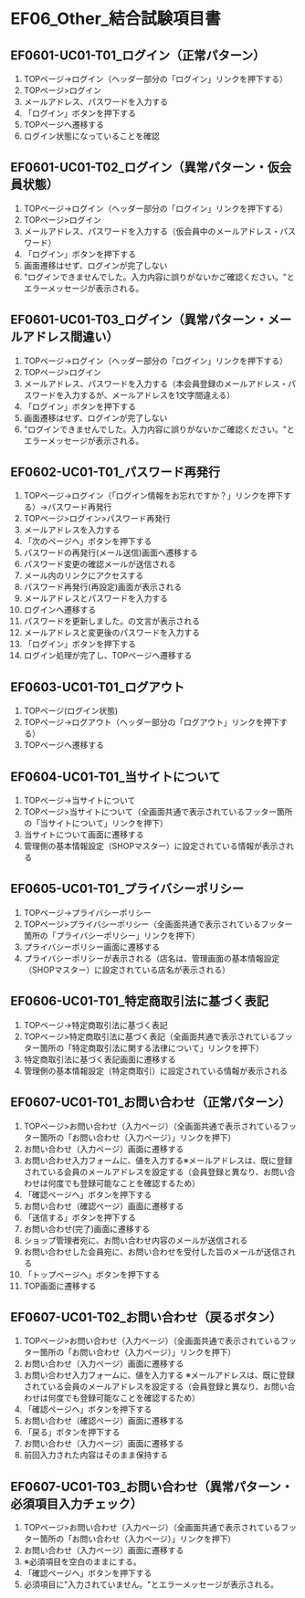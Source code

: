 # EF06_Other_結合試験項目書

## EF0601-UC01-T01_ログイン（正常パターン）

1. TOPページ→ログイン（ヘッダー部分の「ログイン」リンクを押下する）
1. TOPページ>ログイン
1. メールアドレス、パスワードを入力する
1. 「ログイン」ボタンを押下する
1. TOPページへ遷移する
1. ログイン状態になっていることを確認

## EF0601-UC01-T02_ログイン（異常パターン・仮会員状態）

1. TOPページ→ログイン（ヘッダー部分の「ログイン」リンクを押下する）
1. TOPページ>ログイン
1. メールアドレス、パスワードを入力する（仮会員中のメールアドレス・パスワード）
1. 「ログイン」ボタンを押下する
1. 画面遷移はせず、ログインが完了しない
1. "ログインできませんでした。入力内容に誤りがないかご確認ください。"とエラーメッセージが表示される。

## EF0601-UC01-T03_ログイン（異常パターン・メールアドレス間違い）

1. TOPページ→ログイン（ヘッダー部分の「ログイン」リンクを押下する）
1. TOPページ>ログイン
1. メールアドレス、パスワードを入力する（本会員登録のメールアドレス・パスワードを入力するが、メールアドレスを1文字間違える）
1. 「ログイン」ボタンを押下する
1. 画面遷移はせず、ログインが完了しない
1. "ログインできませんでした。入力内容に誤りがないかご確認ください。"とエラーメッセージが表示される。

## EF0602-UC01-T01_パスワード再発行

1. TOPページ→ログイン（「ログイン情報をお忘れですか？」リンクを押下する）→パスワード再発行
1. TOPページ>ログイン>パスワード再発行
1. メールアドレスを入力する
1. 「次のページへ」ボタンを押下する
1. パスワードの再発行(メール送信)画面へ遷移する
1. パスワード変更の確認メールが送信される
1. メール内のリンクにアクセスする
1. パスワード再発行(再設定)画面が表示される
1. メールアドレスとパスワードを入力する
1. ログインへ遷移する
1. パスワードを更新しました。の文言が表示される
1. メールアドレスと変更後のパスワードを入力する
1. 「ログイン」ボタンを押下する
1. ログイン処理が完了し、TOPページヘ遷移する

## EF0603-UC01-T01_ログアウト

1. TOPページ(ログイン状態)
1. TOPページ→ログアウト（ヘッダー部分の「ログアウト」リンクを押下する）
1. TOPページへ遷移する

## EF0604-UC01-T01_当サイトについて

1. TOPページ→当サイトについて
1. TOPページ>当サイトについて（全画面共通で表示されているフッター箇所の「当サイトについて」リンクを押下）
1. 当サイトについて画面に遷移する
1. 管理側の基本情報設定（SHOPマスター）に設定されている情報が表示される

## EF0605-UC01-T01_プライバシーポリシー

1. TOPページ→プライバシーポリシー
1. TOPページ>プライバシーポリシー（全画面共通で表示されているフッター箇所の「プライバシーポリシー」リンクを押下）
1. プライバシーポリシー画面に遷移する
1. プライバシーポリシーが表示される（店名は、管理画面の基本情報設定（SHOPマスター）に設定されている店名が表示される）

## EF0606-UC01-T01_特定商取引法に基づく表記

1. TOPページ→特定商取引法に基づく表記
1. TOPページ>特定商取引法に基づく表記（全画面共通で表示されているフッター箇所の「特定商取引法に関する法律について」リンクを押下）
1. 特定商取引法に基づく表記画面に遷移する
1. 管理側の基本情報設定（特定商取引）に設定されている情報が表示される

## EF0607-UC01-T01_お問い合わせ（正常パターン）

1. TOPページ>お問い合わせ（入力ページ）（全画面共通で表示されているフッター箇所の「お問い合わせ（入力ページ）」リンクを押下）
1. お問い合わせ（入力ページ）画面に遷移する
1. お問い合わせ入力フォームに、値を入力する※メールアドレスは、既に登録されている会員のメールアドレスを設定する（会員登録と異なり、お問い合わせは何度でも登録可能なことを確認するため）
1. 「確認ページへ」ボタンを押下する
1. お問い合わせ（確認ページ）画面に遷移する
1. 「送信する」ボタンを押下する
1. お問い合わせ(完了)画面に遷移する
1. ショップ管理者宛に、お問い合わせ内容のメールが送信される
1. お問い合わせした会員宛に、お問い合わせを受付した旨のメールが送信される
1. 「トップページへ」ボタンを押下する
1. TOP画面に遷移する

## EF0607-UC01-T02_お問い合わせ（戻るボタン）

1. TOPページ>お問い合わせ（入力ページ）（全画面共通で表示されているフッター箇所の「お問い合わせ（入力ページ）」リンクを押下）
1. お問い合わせ（入力ページ）画面に遷移する
1. お問い合わせ入力フォームに、値を入力する ※メールアドレスは、既に登録されている会員のメールアドレスを設定する（会員登録と異なり、お問い合わせは何度でも登録可能なことを確認するため）
1. 「確認ページへ」ボタンを押下する
1. お問い合わせ（確認ページ）画面に遷移する
1. 「戻る」ボタンを押下する
1. お問い合わせ（入力ページ）画面に遷移する
1. 前回入力された内容はそのまま保持する

## EF0607-UC01-T03_お問い合わせ（異常パターン・必須項目入力チェック）

1. TOPページ>お問い合わせ（入力ページ）（全画面共通で表示されているフッター箇所の「お問い合わせ（入力ページ）」リンクを押下）
1. お問い合わせ（入力ページ）画面に遷移する
1. ※必須項目を空白のままにする。
1. 「確認ページへ」ボタンを押下する
1. 必須項目に"入力されていません。"とエラーメッセージが表示される。
